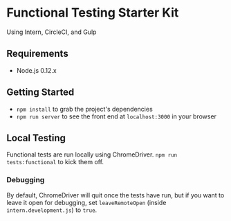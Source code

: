 # Functional Testing Starter Kit
Using Intern, CircleCI, and Gulp

## Requirements

- Node.js 0.12.x

## Getting Started

- `npm install` to grab the project's dependencies
- `npm run server` to see the front end at `localhost:3000` in your browser

## Local Testing

Functional tests are run locally using ChromeDriver. `npm run tests:functional` to kick them off.

### Debugging

By default, ChromeDriver will quit once the tests have run, but if you want to leave it open for debugging, set `leaveRemoteOpen` (inside `intern.development.js`) to `true`.


